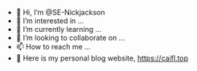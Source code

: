 - 👋 Hi, I’m @SE-Nickjackson
- 👀 I’m interested in ...
- 🌱 I’m currently learning ...
- 💞️ I’m looking to collaborate on ...
- 📫 How to reach me ...
- 👋 Here is my personal blog website, https://caifl.top 
<!---
SE-Nickjackson/SE-Nickjackson is a ✨ special ✨ repository because its `README.md` (this file) appears on your GitHub profile.
You can click the Preview link to take a look at your changes.
--->
